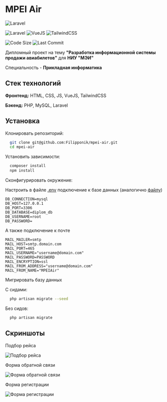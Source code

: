 # MPEI Air

![Laravel](https://raw.githubusercontent.com/laravel/art/master/logo-lockup/5%20SVG/2%20CMYK/1%20Full%20Color/laravel-logolockup-cmyk-red.svg)

![Laravel](https://img.shields.io/badge/made%20with-Laravel-brightgreen)
![VueJS](https://img.shields.io/badge/made%20with-VueJS-brightgreen)
![TailwindCSS](https://img.shields.io/badge/made%20with-TailwindCSS-brightgreen)

![Code Size](https://img.shields.io/github/languages/code-size/filipponik/mpei-air)
![Last Commit](https://img.shields.io/github/last-commit/filipponik/mpei-air)

Дипломный проект на тему **"Разработка информационной системы продажи авиабилетов"** для **НИУ "МЭИ"**

Специальность - **Прикладная информатика**

## Стек технологий

**Фронтенд:** HTML, CSS, JS, VueJS, TailwindCSS

**Бэкенд:** PHP, MySQL, Laravel

## Установка

Клонировать репозиторий:

```bash
  git clone git@github.com:Filipponik/mpei-air.git
  cd mpei-air
```

Установить зависимости:

```bash
  composer install
  npm install
```

Сконфигурировать окружение:

Настроить в файле [.env](.env) подключение к базе данных (аналогично [файлу](.env.example))

```env
DB_CONNECTION=mysql
DB_HOST=127.0.0.1
DB_PORT=3306
DB_DATABASE=diplom_db
DB_USERNAME=root
DB_PASSWORD=
```

А также подключение к почте

```env
MAIL_MAILER=smtp
MAIL_HOST=smtp.domain.com
MAIL_PORT=465
MAIL_USERNAME="username@domain.com"
MAIL_PASSWORD=PASSWORD
MAIL_ENCRYPTION=ssl
MAIL_FROM_ADDRESS="username@domain.com"
MAIL_FROM_NAME="MPEIAir"
```

Мигрировать базу данных

С сидами:

```bash
  php artisan migrate --seed
```

Без сидов:

```bash
  php artisan migrate
```

## Скриншоты

Подбор рейса

![Подбор рейса](https://user-images.githubusercontent.com/44286080/130289797-e95454fd-c09f-4247-a8b1-96431daa7558.png)

Форма обратной связи

![Форма обратной связи](https://user-images.githubusercontent.com/44286080/130289865-f5231b52-b99a-42f4-834c-934a78870a80.png)

Форма регистрации

![Форма регистрации](https://user-images.githubusercontent.com/44286080/130289929-010d6f91-d064-41b3-bcd8-ac2c49b383bc.png)

